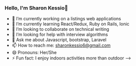 ### Hello, I'm Sharon Kessio👋

- 🔭 I’m currently working on a listings web applications
- 🌱 I’m currently learning React/Redux, Ruby on Rails, Ionic
- 👯 I’m looking to collaborate on technical writing
- 🤔 I’m looking for help with interview algorithms
- 💬 Ask me about Javascript, bootstrap, Laravel
- 📫 How to reach me: sharonkessio6@gmail.com
- 😄 Pronouns: Her/She
- ⚡ Fun fact: I enjoy indoors activities more than outdoor
-->

